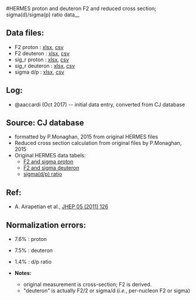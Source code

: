 #HERMES proton and deuteron F2 and reduced cross section; sigma(d)/sigma(p) ratio data__

## Data files: 
  * F2    proton   : [xlsx](../data/JAM/10007.xlsx), [csv](../data/JAM/csv/10007.csv)     
  * F2    deuteron : [xlsx](../data/JAM/10008.xlsx), [csv](../data/JAM/csv/10008.csv) 
  * sig_r proton   : [xlsx](../data/JAM/10005.xlsx), [csv](../data/JAM/csv/10005.csv)
  * sig_r deuteron : [xlsx](../data/JAM/10006.xlsx), [csv](../data/JAM/csv/10006.csv)  
  * sigma d/p      : [xlsx](../data/JAM/10009.xlsx), [csv](../data/JAM/csv/10009.csv)
  
## Log:
  * @aaccardi (Oct 2017) -- initial data entry, converted from CJ database

## Source: CJ database
   * formatted by P.Monaghan, 2015 from original HERMES files
   * Reduced cross section calculation from original files by P.Monaghan, 2015 
   * Original HERMES data tabels:
     * [F2 and sigma proton](http://www-hermes.desy.de/cgi-bin2/serve-data.cgi?FILE=../pub/TRANS/F2-7.dat&S=final&B=F2)
     * [F2 and sigma deuteron](http://www-hermes.desy.de/cgi-bin2/serve-data.cgi?FILE=../pub/TRANS/F2-8.dat&S=final&B=F2)
     * [sigma(d/p) ratio](http://www-hermes.desy.de/cgi-bin2/serve-data.cgi?FILE=../pub/TRANS/F2-11.dat&S=final&B=F2)

## Ref:
  * A. Airapetian et al., [JHEP 05 (2011) 126](https://link.springer.com/article/10.1007/JHEP05(2011)126)

## Normalization errors: 
  * 7.6% : proton
  * 7.5% : deuteron
  * 1.4% : d/p ratio

* __Notes:__ 
  * original measurement is cross-section; F2 is derived.
  * "deuteron" is actually F2/2 or sigma/d (_i.e._, per-nucleon F2 or sigma)
